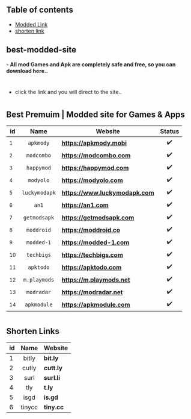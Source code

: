 ## Table of contents
- <a href="#best-premuim--modded-site-for-games--apps" >Modded Link</a>
- <a href="#shorten-links" >shorten link</a> 

## best-modded-site
**- All mod Games and Apk are completely safe and free, so you can download here..**

#
- click the link and you will direct to the site..
#

## Best Premuim | Modded site for Games & Apps
id | Name | Website | Status |
-- |:--:|--|:--:|
<sup>1</sup> | `apkmody` | **https://apkmody.mobi** |✔️|
<sup>2</sup> | `modcombo` | **https://modcombo.com** |✔️|
<sup>3</sup> | `happymod` | **https://happymod.com** |✔️|
<sup>4</sup> | `modyolo` | **https://modyolo.com** |✔️|
<sup>5</sup> | `luckymodapk` | **https://www.luckymodapk.com** |✔️|
<sup>6</sup> | `an1` | **https://an1.com** |✔️|
<sup>7</sup> | `getmodsapk` | **https://getmodsapk.com** |✔️|
<sup>8</sup> | `moddroid` | **https://moddroid.co** |✔️|
<sup>9</sup> | `modded-1` | **https://modded-1.com** |✔️|
<sup>10</sup> | `techbigs` | **https://techbigs.com** |✔️|
<sup>11</sup> | `apktodo` | **https://apktodo.com** |✔️|
<sup>12</sup> | `m.playmods` | **https://m.playmods.net** |✔️|
<sup>13</sup> | `modradar` | **https://modradar.net** |✔️|
<sup>14</sup> | `apkmodule` | **https://apkmodule.com** |✔️|

#

## Shorten Links
id | Name | Website
-- |:--:|--|
1 | bitly | **bit.ly**
2 | cutly | **cutt.ly**
3 | surl | **surl.li**
4 | tly | **t.ly**
5 | isgd | **is.gd**
6 | tinycc | **tiny.cc**
#
